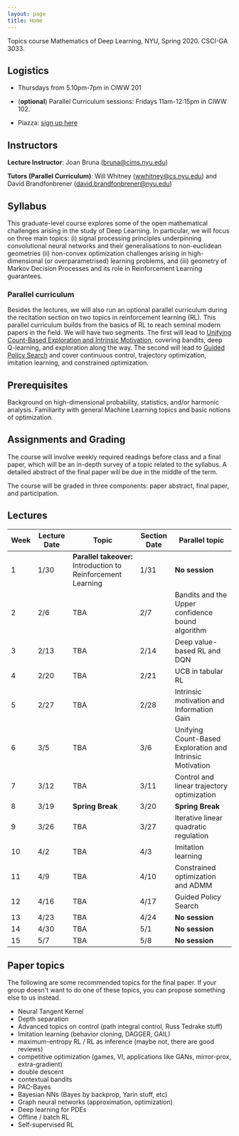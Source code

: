 ```yaml
---
layout: page
title: Home
---
```


<!-- # MathsDL-spring18 -->
Topics course Mathematics of Deep Learning, NYU, Spring 2020. CSCI-GA 3033. 

## Logistics

* Thursdays from 5.10pm-7pm in CIWW 201

* (**optional**) Parallel Curriculum sessions: Fridays 11am-12:15pm in CIWW 102.

* Piazza: [sign up here](http://piazza.com/nyu/spring2020/csciga3033)


## Instructors

__Lecture Instructor__: Joan Bruna ([bruna@cims.nyu.edu](mailto:bruna@cims.nyu.edu))

__Tutors (Parallel Curriculum)__: Will Whitney ([wwhitney@cs.nyu.edu](mailto:wwhitney@cs.nyu.edu)) and David Brandfonbrener ([david.brandfonbrener@nyu.edu](mailto:david.brandfonbrener@nyu.edu))


## Syllabus

This graduate-level course explores some of the open mathematical challenges arising in the study of Deep Learning. In particular, we will focus on three main topics: (i) signal processing principles underpinning convolutional neural networks and their generalisations to non-euclidean geometries (ii) non-convex optimization challenges arising in high-dimensional (or overparametrised) learning problems, and (iii) geometry of Markov Decision Processes and its role in Reinforcement Learning guarantees.

### Parallel curriculum

Besides the lectures, we will also run an optional parallel curriculum during the recitation section on two topics in reinforcement learning (RL). This parallel curriculum builds from the basics of RL to reach seminal modern papers in the field. We will have two segments. The first will lead to [Unifying Count-Based Exploration and Intrinsic Motivation](http://papers.nips.cc/paper/6382-unifying-count-based-exploration-and-intrinsic-motivation), covering bandits, deep Q-learning, and exploration along the way. The second will lead to [Guided Policy Search](http://www.jmlr.org/papers/volume17/15-522/15-522.pdf) and cover continuous control, trajectory optimization, imitation learning, and constrained optimization.



<!-- ### Detailed Syllabus 

*  Introduction: the Curse of Dimensionality

* Part I: Geometry of Data
  * Euclidean Geometry: transportation metrics, CNNs , scattering. 
  * Non-Euclidean Geometry: Hausdorff-Gromov distances, Graph Neural Networks. 
  * Unsupervised Learning under Geometric Priors (Implicit vs explicit models, microcanonical, transportation metrics).
  * Applications and Open Problems: adversarial examples, graph inference, inverse problems.

* Part II: Geometry of Optimization and Generalization
  * Stochastic Optimization (Robbins & Munro, Convergence of SGD) 
  * Stochastic Differential Equations (Fokker-Plank, Gradient Flow, Langevin Dynamics, links with SGD; open problems) 
  * Information Geometry and Optimal Transport (Amari, Fisher-Rao metric, Wasserstein) 
  * Reproducing Kernel Hilbert Spaces 
  * Landscape of Deep Learning Optimization (Tensor/Matrix factorization, Deep Nets; open problems). 
  * Generalization in Deep Learning.  -->


## Prerequisites

Background on high-dimensional probability, statistics, and/or harmonic analysis. Familiarity with general Machine Learning topics and basic notions of optimization.


## Assignments and Grading

The course will involve weekly required readings before class and a final paper, which will be an in-depth survey of a topic related to the syllabus. A detailed abstract of the final paper will be due in the middle of the term.

The course will be graded in three components: paper abstract, final paper, and participation.


## Lectures

| Week        | Lecture Date |  Topic       |  Section Date       | Parallel topic                     |
| ---------------|----------------| ------------|---------------------------|---------------------------|
| 1 | 1/30 | **Parallel takeover:** Introduction to Reinforcement Learning | 1/31 | **No session**  |
| 2 | 2/6  | TBA  | 2/7  |  Bandits and the Upper confidence bound algorithm  |
| 3 | 2/13  | TBA  | 2/14  |  Deep value-based RL and DQN  |
| 4 | 2/20  | TBA | 2/21  |  UCB in tabular RL  |
| 5 | 2/27  | TBA | 2/28  |  Intrinsic motivation and Information Gain  |
| 6 | 3/5  | TBA | 3/6  |  Unifying Count-Based Exploration and Intrinsic Motivation  |
| 7 | 3/12  | TBA | 3/11  |  Control and linear trajectory optimization  |
| 8 | 3/19  | **Spring  Break**  | 3/20  |  **Spring Break**  |
| 9 | 3/26  | TBA | 3/27  |  Iterative linear quadratic regulation  |
| 10 | 4/2  | TBA | 4/3  |  Imitation learning  |
| 11 | 4/9  | TBA | 4/10  |  Constrained optimization and ADMM  |
| 12 | 4/16  | TBA | 4/17  |  Guided Policy Search  |
| 13 | 4/23  | TBA | 4/24  |  **No session**  |
| 14 | 4/30  | TBA | 5/1  |  **No session**  |
| 15 | 5/7  | TBA | 5/8  |  **No session**  |


## Paper topics

The following are some recommended topics for the final paper. If your group doesn't want to do one of these topics, you can propose something else to us instead.

- Neural Tangent Kernel
- Depth separation
- Advanced topics on control (path integral control, Russ Tedrake stuff)
- Imitation learning (behavior cloning, DAGGER, GAIL)
- maximum-entropy RL / RL as inference (maybe not, there are good reviews)
- competitive optimization (games, VI, applications like GANs, mirror-prox, extra-gradient)
- double descent
- contextual bandits
- PAC-Bayes
- Bayesian NNs (Bayes by backprop, Yarin stuff, etc)
- Graph neural networks (approximation, optimization)
- Deep learning for PDEs
- Offline / batch RL
- Self-supervised RL





